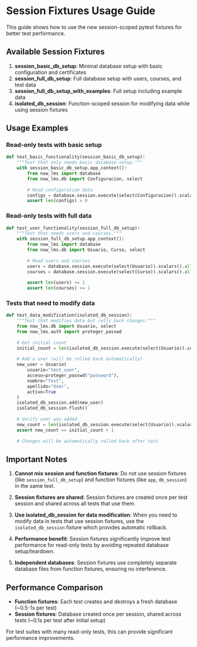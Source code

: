 # Session Fixtures Usage Guide

This guide shows how to use the new session-scoped pytest fixtures for better test performance.

## Available Session Fixtures

1. **session_basic_db_setup**: Minimal database setup with basic configuration and certificates
2. **session_full_db_setup**: Full database setup with users, courses, and test data  
3. **session_full_db_setup_with_examples**: Full setup including example data
4. **isolated_db_session**: Function-scoped session for modifying data while using session fixtures

## Usage Examples

### Read-only tests with basic setup
```python
def test_basic_functionality(session_basic_db_setup):
    """Test that only needs basic database setup."""
    with session_basic_db_setup.app_context():
        from now_lms import database
        from now_lms.db import Configuracion, select
        
        # Read configuration data
        configs = database.session.execute(select(Configuracion)).scalars().all()
        assert len(configs) > 0
```

### Read-only tests with full data
```python  
def test_user_functionality(session_full_db_setup):
    """Test that needs users and courses."""
    with session_full_db_setup.app_context():
        from now_lms import database
        from now_lms.db import Usuario, Curso, select
        
        # Read users and courses
        users = database.session.execute(select(Usuario)).scalars().all()
        courses = database.session.execute(select(Curso)).scalars().all()
        
        assert len(users) >= 1
        assert len(courses) >= 1
```

### Tests that need to modify data
```python
def test_data_modification(isolated_db_session):
    """Test that modifies data but rolls back changes."""
    from now_lms.db import Usuario, select
    from now_lms.auth import proteger_passwd
    
    # Get initial count
    initial_count = len(isolated_db_session.execute(select(Usuario)).scalars().all())
    
    # Add a user (will be rolled back automatically)
    new_user = Usuario(
        usuario="test_user",
        acceso=proteger_passwd("password"),
        nombre="Test",
        apellido="User",
        activo=True
    )
    isolated_db_session.add(new_user)
    isolated_db_session.flush()
    
    # Verify user was added
    new_count = len(isolated_db_session.execute(select(Usuario)).scalars().all())
    assert new_count == initial_count + 1
    
    # Changes will be automatically rolled back after test
```

## Important Notes

1. **Cannot mix session and function fixtures**: Do not use session fixtures (like `session_full_db_setup`) and function fixtures (like `app`, `db_session`) in the same test.

2. **Session fixtures are shared**: Session fixtures are created once per test session and shared across all tests that use them.

3. **Use isolated_db_session for data modification**: When you need to modify data in tests that use session fixtures, use the `isolated_db_session` fixture which provides automatic rollback.

4. **Performance benefit**: Session fixtures significantly improve test performance for read-only tests by avoiding repeated database setup/teardown.

5. **Independent databases**: Session fixtures use completely separate database files from function fixtures, ensuring no interference.

## Performance Comparison

- **Function fixtures**: Each test creates and destroys a fresh database (~0.5-1s per test)
- **Session fixtures**: Database created once per session, shared across tests (~0.1s per test after initial setup)

For test suites with many read-only tests, this can provide significant performance improvements.
